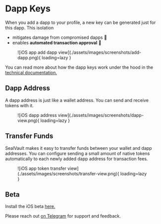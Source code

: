 # Dapp Keys

When you add a dapp to your profile, a new key can be generated just for this
dapp. This isolation

- mitigates damage from compromised dapps &#129399;
- enables **automated transaction approval** &#129395;

<figure markdown>
![iOS app add dapp view](./assets/images/screenshots/add-dapp.png){ loading=lazy }
</figure>

You can read more about how the dapp keys work under the hood in
the [technical documentation.](./dev-docs/design/dapp-keys.md)

## Dapp Address

A dapp address is just like a wallet address. You can send and receive tokens with it.

<figure markdown>
![iOS dapp address view](./assets/images/screenshots/dapp-view.png){ loading=lazy }
</figure>

## Transfer Funds

SealVault makes it easy to transfer funds between your wallet and dapp
addresses. You can configure sending a small amount of native tokens
automatically to each newly added dapp address for transaction fees.

<figure markdown>
![iOS app token transfer view](./assets/images/screenshots/transfer-view.png){ loading=lazy }
</figure>

## Beta

Install the iOS beta [here.](https://testflight.apple.com/join/EHQYn6Oz)

Please reach out [on Telegram](https://t.me/agostbiro) for support and feedback.
